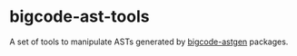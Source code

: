 # bigcode-ast-tools

A set of tools to manipulate ASTs generated by [bigcode-astgen][1] packages.


[1]: ../bigcode-astgen/README.md
